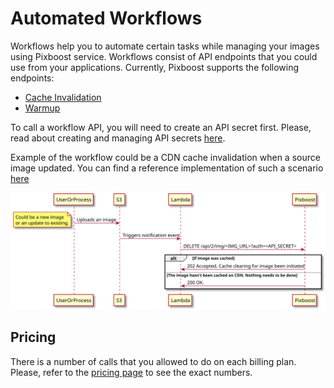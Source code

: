 # Automated Workflows

Workflows help you to automate certain tasks while managing your images using Pixboost service. Workflows consist of API endpoints that you could use from your applications. Currently, Pixboost supports the following endpoints:

* [Cache Invalidation](cache-invalidation.md)
* [Warmup](warmup.md)

To call a workflow API, you will need to create an API secret first. Please, read about creating and managing API secrets [here](api-secrets.md).

Example of the workflow could be a CDN cache invalidation when a source image updated. You can find a reference implementation of such a scenario [here](https://github.com/Pixboost/aws-s3-invalidate-cdn)

![](../.gitbook/assets/cache-invalidation-ref-implementation.svg)

## Pricing

There is a number of calls that you allowed to do on each billing plan. Please, refer to the [pricing page](https://pixboost.com/prices/) to see the exact numbers.

